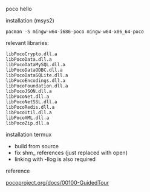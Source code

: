 poco hello

installation (msys2)
```
pacman -S mingw-w64-i686-poco mingw-w64-x86_64-poco 
```
relevant libraries:
```
libPocoCrypto.dll.a
libPocoData.dll.a
libPocoDataMySQL.dll.a
libPocoDataODBC.dll.a
libPocoDataSQLite.dll.a
libPocoEncodings.dll.a
libPocoFoundation.dll.a
libPocoJSON.dll.a
libPocoNet.dll.a
libPocoNetSSL.dll.a
libPocoRedis.dll.a
libPocoUtil.dll.a
libPocoXML.dll.a
libPocoZip.dll.a
```

installation termux

* build from source
* fix shm_ references (just replaced with open)
* linking with -llog is also required

reference

[pocoproject.org/docs/00100-GuidedTour](https://pocoproject.org/docs/00100-GuidedTour.html)
